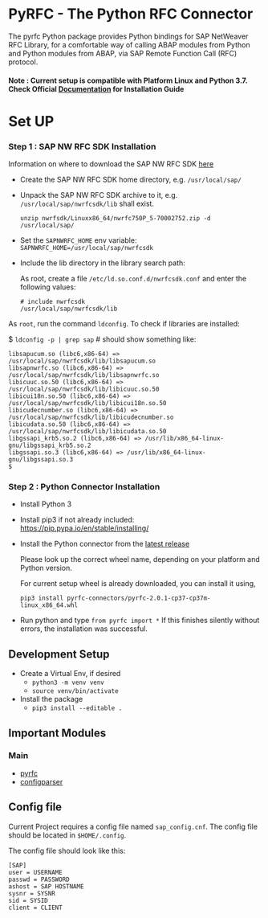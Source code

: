 # PyRFC - The Python RFC Connector

The pyrfc Python package provides Python bindings for SAP NetWeaver RFC Library, for a comfortable way of calling ABAP modules from Python and Python modules from ABAP, via SAP Remote Function Call (RFC) protocol.

#### Note : Current setup is compatible with Platform Linux and Python 3.7. Check Official [Documentation](https://sap.github.io/PyRFC/install.html#installation) for Installation Guide

# Set UP
### Step 1 : SAP NW RFC SDK Installation

Information on where to download the SAP NW RFC SDK [here](https://support.sap.com/en/product/connectors/nwrfcsdk.html)

* Create the SAP NW RFC SDK home directory, e.g. `/usr/local/sap/`

* Unpack the SAP NW RFC SDK archive to it, e.g. `/usr/local/sap/nwrfcsdk/lib` shall exist.

    `unzip nwrfsdk/Linuxx86_64/nwrfc750P_5-70002752.zip -d /usr/local/sap/`

* Set the `SAPNWRFC_HOME` env variable: `SAPNWRFC_HOME=/usr/local/sap/nwrfcsdk`

* Include the lib directory in the library search path:

   As root, create a file `/etc/ld.so.conf.d/nwrfcsdk.conf` and enter the following values:

    ```
    # include nwrfcsdk
    /usr/local/sap/nwrfcsdk/lib
    ```
As `root`, run the command `ldconfig`. To check if libraries are installed:

$ `ldconfig -p | grep sap` # should show something like:
  ```
  libsapucum.so (libc6,x86-64) => /usr/local/sap/nwrfcsdk/lib/libsapucum.so
  libsapnwrfc.so (libc6,x86-64) => /usr/local/sap/nwrfcsdk/lib/libsapnwrfc.so
  libicuuc.so.50 (libc6,x86-64) => /usr/local/sap/nwrfcsdk/lib/libicuuc.so.50
  libicui18n.so.50 (libc6,x86-64) => /usr/local/sap/nwrfcsdk/lib/libicui18n.so.50
  libicudecnumber.so (libc6,x86-64) => /usr/local/sap/nwrfcsdk/lib/libicudecnumber.so
  libicudata.so.50 (libc6,x86-64) => /usr/local/sap/nwrfcsdk/lib/libicudata.so.50
  libgssapi_krb5.so.2 (libc6,x86-64) => /usr/lib/x86_64-linux-gnu/libgssapi_krb5.so.2
  libgssapi.so.3 (libc6,x86-64) => /usr/lib/x86_64-linux-gnu/libgssapi.so.3
$
```

### Step 2 : Python Connector Installation

* Install Python 3

* Install pip3 if not already included: https://pip.pypa.io/en/stable/installing/

* Install the Python connector from the [latest release](https://github.com/SAP/PyRFC/releases/tag/2.0.4)

    Please look up the correct wheel name, depending on your platform and Python version.

    For current setup wheel is already downloaded, you can install it using,

    `pip3 install pyrfc-connectors/pyrfc-2.0.1-cp37-cp37m-linux_x86_64.whl`

* Run python and type `from pyrfc import *` If this finishes silently without errors, the installation was successful.

## Development Setup
* Create a Virtual Env, if desired
    - `python3 -m venv venv`
    - `source venv/bin/activate`
* Install the package
    - `pip3 install --editable .`

## Important Modules
### Main
* [pyrfc](https://github.com/SAP/PyRFC/releases/tag/2.0.4)
* [configparser](https://docs.python.org/3.7/library/configparser.html)

## Config file
Current Project requires a config file named `sap_config.cnf`. The config file should be located in `$HOME/.config`.

The config file should look like this:
```
[SAP]
user = USERNAME
passwd = PASSWORD
ashost = SAP HOSTNAME
sysnr = SYSNR
sid = SYSID
client = CLIENT
```
